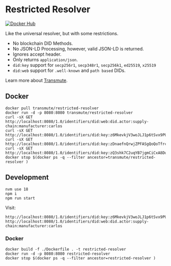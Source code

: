 # Restricted Resolver

[![Docker Hub](https://github.com/transmute-industries/restricted-resolver/actions/workflows/cd.yml/badge.svg)](https://github.com/transmute-industries/restricted-resolver/actions/workflows/cd.yml)

Like the universal resolver, but with some restrictions.

- No blockchain DID Methods.
- No JSON-LD Processing, however, valid JSON-LD is returned.
- Ignores accept header.
- Only returns `application/json`.
- `did:key` support for `secp256r1`, `secp348r1`, `secp256k1`, `ed25519`, `x25519`
- `did:web` support for `.well-known` and `path based` DIDs.

Learn more about [Transmute](https://transmute.industries/).

## Docker

```
docker pull transmute/restricted-resolver
docker run -d -p 8080:8080 transmute/restricted-resolver
curl -sX GET http://localhost:8080/1.0/identifiers/did:web:did.actor:supply-chain:manufacturer:carlos
curl -sX GET http://localhost:8080/1.0/identifiers/did:key:z6MkevkjV3woJLJ1p6tSvx9PUTyn7e8cSm9Wy5VjkWUo4WLK
curl -sX GET http://localhost:8080/1.0/identifiers/did:key:zDnaefnQrwjZPFASgQoQoTfrcG65gxHK4qNappjxnv6aiATQt
curl -sX GET http://localhost:8080/1.0/identifiers/did:key:zQ3shk7C2uqYB7jgmCiCxA8DusuMKwc1wjJAHS17pmQvr48Q9
docker stop $(docker ps -q --filter ancestor=transmute/restricted-resolver )
```

## Development

```
nvm use 18
npm i
npm run start
```

Visit:

```
http://localhost:8080/1.0/identifiers/did:key:z6MkevkjV3woJLJ1p6tSvx9PUTyn7e8cSm9Wy5VjkWUo4WLK
http://localhost:8080/1.0/identifiers/did:web:did.actor:supply-chain:manufacturer:carlos
```

### Docker

```
docker build -f ./Dockerfile . -t restricted-resolver
docker run -d -p 8080:8080 restricted-resolver
docker stop $(docker ps -q --filter ancestor=restricted-resolver )
```
